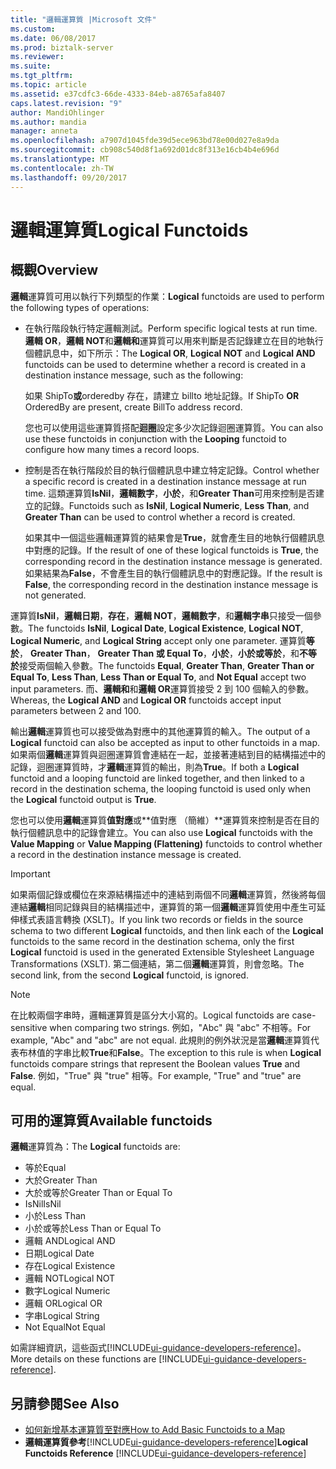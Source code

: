 ```yaml
---
title: "邏輯運算質 |Microsoft 文件"
ms.custom: 
ms.date: 06/08/2017
ms.prod: biztalk-server
ms.reviewer: 
ms.suite: 
ms.tgt_pltfrm: 
ms.topic: article
ms.assetid: e37cdfc3-66de-4333-84eb-a8765afa8407
caps.latest.revision: "9"
author: MandiOhlinger
ms.author: mandia
manager: anneta
ms.openlocfilehash: a7907d1045fde39d5ece963bd78e00d027e8a9da
ms.sourcegitcommit: cb908c540d8f1a692d01dc8f313e16cb4b4e696d
ms.translationtype: MT
ms.contentlocale: zh-TW
ms.lasthandoff: 09/20/2017
---
```

# <a name="logical-functoids"></a><span data-ttu-id="1835a-102">邏輯運算質</span><span class="sxs-lookup"><span data-stu-id="1835a-102">Logical Functoids</span></span>

## <a name="overview"></a><span data-ttu-id="1835a-103">概觀</span><span class="sxs-lookup"><span data-stu-id="1835a-103">Overview</span></span>
<span data-ttu-id="1835a-104">**邏輯**運算質可用以執行下列類型的作業：</span><span class="sxs-lookup"><span data-stu-id="1835a-104">**Logical** functoids are used to perform the following types of operations:</span></span>  
  
-   <span data-ttu-id="1835a-105">在執行階段執行特定邏輯測試。</span><span class="sxs-lookup"><span data-stu-id="1835a-105">Perform specific logical tests at run time.</span></span> <span data-ttu-id="1835a-106">**邏輯 OR**，**邏輯 NOT**和**邏輯和**運算質可以用來判斷是否記錄建立在目的地執行個體訊息中，如下所示：</span><span class="sxs-lookup"><span data-stu-id="1835a-106">The **Logical OR**, **Logical NOT** and **Logical AND** functoids can be used to determine whether a record is created in a destination instance message, such as the following:</span></span>  
  
     <span data-ttu-id="1835a-107">如果 ShipTo**或**orderedby 存在，請建立 billto 地址記錄。</span><span class="sxs-lookup"><span data-stu-id="1835a-107">If ShipTo **OR** OrderedBy are present, create BillTo address record.</span></span>  
  
     <span data-ttu-id="1835a-108">您也可以使用這些運算質搭配**迴圈**設定多少次記錄迴圈運算質。</span><span class="sxs-lookup"><span data-stu-id="1835a-108">You can also use these functoids in conjunction with the **Looping** functoid to configure how many times a record loops.</span></span>  
  
-   <span data-ttu-id="1835a-109">控制是否在執行階段於目的執行個體訊息中建立特定記錄。</span><span class="sxs-lookup"><span data-stu-id="1835a-109">Control whether a specific record is created in a destination instance message at run time.</span></span> <span data-ttu-id="1835a-110">這類運算質**IsNil**，**邏輯數字**，**小於**，和**Greater Than**可用來控制是否建立的記錄。</span><span class="sxs-lookup"><span data-stu-id="1835a-110">Functoids such as **IsNil**, **Logical Numeric**, **Less Than**, and **Greater Than** can be used to control whether a record is created.</span></span>  
  
     <span data-ttu-id="1835a-111">如果其中一個這些邏輯運算質的結果會是**True**，就會產生目的地執行個體訊息中對應的記錄。</span><span class="sxs-lookup"><span data-stu-id="1835a-111">If the result of one of these logical functoids is **True**, the corresponding record in the destination instance message is generated.</span></span> <span data-ttu-id="1835a-112">如果結果為**False**，不會產生目的執行個體訊息中的對應記錄。</span><span class="sxs-lookup"><span data-stu-id="1835a-112">If the result is **False**, the corresponding record in the destination instance message is not generated.</span></span>  
  
 <span data-ttu-id="1835a-113">運算質**IsNil**，**邏輯日期**，**存在**，**邏輯 NOT**，**邏輯數字**，和**邏輯字串**只接受一個參數。</span><span class="sxs-lookup"><span data-stu-id="1835a-113">The functoids **IsNil**, **Logical Date**, **Logical Existence**, **Logical NOT**, **Logical Numeric**, and **Logical String** accept only one parameter.</span></span> <span data-ttu-id="1835a-114">運算質**等於**， **Greater Than**， **Greater Than 或 Equal To**，**小於**，**小於或等於**，和**不等於**接受兩個輸入參數。</span><span class="sxs-lookup"><span data-stu-id="1835a-114">The functoids **Equal**, **Greater Than**, **Greater Than or Equal To**, **Less Than**, **Less Than or Equal To**, and **Not Equal** accept two input parameters.</span></span> <span data-ttu-id="1835a-115">而、**邏輯和**和**邏輯 OR**運算質接受 2 到 100 個輸入的參數。</span><span class="sxs-lookup"><span data-stu-id="1835a-115">Whereas, the **Logical AND** and **Logical OR** functoids accept input parameters between 2 and 100.</span></span>  
  
 <span data-ttu-id="1835a-116">輸出**邏輯**運算質也可以接受做為對應中的其他運算質的輸入。</span><span class="sxs-lookup"><span data-stu-id="1835a-116">The output of a **Logical** functoid can also be accepted as input to other functoids in a map.</span></span> <span data-ttu-id="1835a-117">如果兩個**邏輯**運算質與迴圈運算質會連結在一起，並接著連結到目的結構描述中的記錄，迴圈運算質時，才**邏輯**運算質的輸出，則為**True**。</span><span class="sxs-lookup"><span data-stu-id="1835a-117">If both a **Logical** functoid and a looping functoid are linked together, and then linked to a record in the destination schema, the looping functoid is used only when the **Logical** functoid output is **True**.</span></span>  
  
 <span data-ttu-id="1835a-118">您也可以使用**邏輯**運算質**值對應**或**值對應 （簡維）**運算質來控制是否在目的執行個體訊息中的記錄會建立。</span><span class="sxs-lookup"><span data-stu-id="1835a-118">You can also use **Logical** functoids with the **Value Mapping** or **Value Mapping (Flattening)** functoids to control whether a record in the destination instance message is created.</span></span>  
  
> [!IMPORTANT]
>  <span data-ttu-id="1835a-119">如果兩個記錄或欄位在來源結構描述中的連結到兩個不同**邏輯**運算質，然後將每個連結**邏輯**相同記錄與目的結構描述中，運算質的第一個**邏輯**運算質使用中產生可延伸樣式表語言轉換 (XSLT)。</span><span class="sxs-lookup"><span data-stu-id="1835a-119">If you link two records or fields in the source schema to two different **Logical** functoids, and then link each of the **Logical** functoids to the same record in the destination schema, only the first **Logical** functoid is used in the generated Extensible Stylesheet Language Transformations (XSLT).</span></span> <span data-ttu-id="1835a-120">第二個連結，第二個**邏輯**運算質，則會忽略。</span><span class="sxs-lookup"><span data-stu-id="1835a-120">The second link, from the second **Logical** functoid, is ignored.</span></span>  
  
> [!NOTE]
>  <span data-ttu-id="1835a-121">在比較兩個字串時，邏輯運算質是區分大小寫的。</span><span class="sxs-lookup"><span data-stu-id="1835a-121">Logical functoids are case-sensitive when comparing two strings.</span></span> <span data-ttu-id="1835a-122">例如，"Abc" 與 "abc" 不相等。</span><span class="sxs-lookup"><span data-stu-id="1835a-122">For example, "Abc" and "abc" are not equal.</span></span> <span data-ttu-id="1835a-123">此規則的例外狀況是當**邏輯**運算質代表布林值的字串比較**True**和**False**。</span><span class="sxs-lookup"><span data-stu-id="1835a-123">The exception to this rule is when **Logical** functoids compare strings that represent the Boolean values **True** and **False**.</span></span> <span data-ttu-id="1835a-124">例如，"True" 與 "true" 相等。</span><span class="sxs-lookup"><span data-stu-id="1835a-124">For example, "True" and "true" are equal.</span></span>  

## <a name="available-functoids"></a><span data-ttu-id="1835a-125">可用的運算質</span><span class="sxs-lookup"><span data-stu-id="1835a-125">Available functoids</span></span>  
 <span data-ttu-id="1835a-126">**邏輯**運算質為：</span><span class="sxs-lookup"><span data-stu-id="1835a-126">The **Logical** functoids are:</span></span> 

* <span data-ttu-id="1835a-127">等於</span><span class="sxs-lookup"><span data-stu-id="1835a-127">Equal</span></span>
* <span data-ttu-id="1835a-128">大於</span><span class="sxs-lookup"><span data-stu-id="1835a-128">Greater Than</span></span>
* <span data-ttu-id="1835a-129">大於或等於</span><span class="sxs-lookup"><span data-stu-id="1835a-129">Greater Than or Equal To</span></span>
* <span data-ttu-id="1835a-130">IsNil</span><span class="sxs-lookup"><span data-stu-id="1835a-130">IsNil</span></span>
* <span data-ttu-id="1835a-131">小於</span><span class="sxs-lookup"><span data-stu-id="1835a-131">Less Than</span></span>
* <span data-ttu-id="1835a-132">小於或等於</span><span class="sxs-lookup"><span data-stu-id="1835a-132">Less Than or Equal To</span></span>
* <span data-ttu-id="1835a-133">邏輯 AND</span><span class="sxs-lookup"><span data-stu-id="1835a-133">Logical AND</span></span>
* <span data-ttu-id="1835a-134">日期</span><span class="sxs-lookup"><span data-stu-id="1835a-134">Logical Date</span></span>
* <span data-ttu-id="1835a-135">存在</span><span class="sxs-lookup"><span data-stu-id="1835a-135">Logical Existence</span></span>
* <span data-ttu-id="1835a-136">邏輯 NOT</span><span class="sxs-lookup"><span data-stu-id="1835a-136">Logical NOT</span></span>
* <span data-ttu-id="1835a-137">數字</span><span class="sxs-lookup"><span data-stu-id="1835a-137">Logical Numeric</span></span>
* <span data-ttu-id="1835a-138">邏輯 OR</span><span class="sxs-lookup"><span data-stu-id="1835a-138">Logical OR</span></span>
* <span data-ttu-id="1835a-139">字串</span><span class="sxs-lookup"><span data-stu-id="1835a-139">Logical String</span></span>
* <span data-ttu-id="1835a-140">Not Equal</span><span class="sxs-lookup"><span data-stu-id="1835a-140">Not Equal</span></span>

<span data-ttu-id="1835a-141">如需詳細資訊，這些函式[!INCLUDE[ui-guidance-developers-reference](../includes/ui-guidance-developers-reference.md)]。</span><span class="sxs-lookup"><span data-stu-id="1835a-141">More details on these functions are [!INCLUDE[ui-guidance-developers-reference](../includes/ui-guidance-developers-reference.md)].</span></span>
  
## <a name="see-also"></a><span data-ttu-id="1835a-142">另請參閱</span><span class="sxs-lookup"><span data-stu-id="1835a-142">See Also</span></span>  
-  [<span data-ttu-id="1835a-143">如何新增基本運算質至對應</span><span class="sxs-lookup"><span data-stu-id="1835a-143">How to Add Basic Functoids to a Map</span></span>](../core/how-to-add-basic-functoids-to-a-map.md)   
-  <span data-ttu-id="1835a-144">**邏輯運算質參考**[!INCLUDE[ui-guidance-developers-reference](../includes/ui-guidance-developers-reference.md)]</span><span class="sxs-lookup"><span data-stu-id="1835a-144">**Logical Functoids Reference** [!INCLUDE[ui-guidance-developers-reference](../includes/ui-guidance-developers-reference.md)]</span></span>